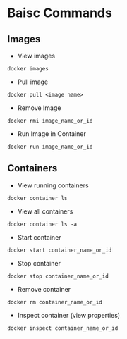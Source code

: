 # Baisc Commands

## Images
* View images
```
docker images
```
* Pull image
```
docker pull <image name>
```
* Remove Image
```
docker rmi image_name_or_id
```
* Run Image in Container
```
docker run image_name_or_id
```
  
## Containers
* View running containers
```
docker container ls
```
* View all containers
```
docker container ls -a
```
* Start container
```
docker start container_name_or_id
```
* Stop container
```
docker stop container_name_or_id
```
* Remove container
```
docker rm container_name_or_id
```
* Inspect container (view properties)
```
docker inspect container_name_or_id
```
